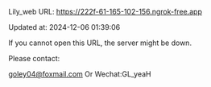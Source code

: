 Lily_web URL: https://222f-61-165-102-156.ngrok-free.app

Updated at: 2024-12-06 01:39:06

If you cannot open this URL, the server might be down.

Please contact: 

goley04@foxmail.com Or Wechat:GL_yeaH